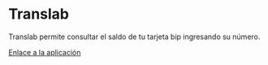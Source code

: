 # Translab

Translab permite consultar el saldo de tu tarjeta bip ingresando su número.

[Enlace a la aplicación](https://estephanyc.github.io/trans-lab/index.html)

